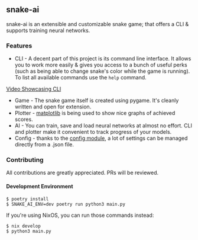 ## snake-ai

snake-ai is an extensible and customizable snake game; that offers a CLI & supports training neural networks.

### Features

- CLI - A decent part of this project is its command line interface. It allows you to work more easily & gives you access to a bunch of useful perks (such as being able to change snake's color while the game is running). To list all available commands use the `help` command.

[Video Showcasing CLI](https://github.com/Khenziii/snake-ai/assets/126098761/19baf974-d959-456b-8d67-c92d886b47bb)

- Game - The snake game itself is created using pygame. It's cleanly written and open for extension.
- Plotter - [matplotlib](https://matplotlib.org/) is being used to show nice graphs of achieved scores.
- AI - You can train, save and load neural networks at almost no effort. CLI and plotter make it convenient to track progress of your models.
- Config - thanks to the [config module](https://github.com/Khenziii/snake-ai/blob/master/config/config.py), a lot of settings can be managed directly from a .json file.

### Contributing

All contributions are greatly appreciated. PRs will be reviewed.

#### Development Environment

```shell
$ poetry install
$ SNAKE_AI_ENV=dev poetry run python3 main.py
```

If you're using NixOS, you can run those commands instead:

```shell
$ nix develop
$ python3 main.py
```

